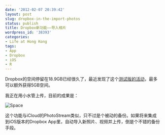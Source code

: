 ```yaml
---
date: '2012-02-07 20:39:42'
layout: post
slug: dropbox-in-the-import-photos
status: publish
title: Dropbox新功能——导入相片
wordpress_id: '38393'
categories:
- Life at Hong Kong
tags:
- App
- Dropbox
- iOS
- R
---
```


Dropbox的空间停留在18.9GB已经很久了，最近发现了这个[测试版的活动](http://forums.dropbox.com/topic.php?id=53106)，最多可以额外获得5GB空间。




我正在用小水管上传，目前的成果是：




![Space](http://qingpei.me/wordpress/wp-content/uploads/2012/02/space.png)




这个功能与iCloud的PhotoStream类似，只不过是个被动的备份。如果将来集成到iOS版本的Dropbox App里，自动导入新照片、视频并上传，倒是个不错的备份手段。
